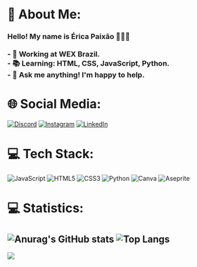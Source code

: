 # 💫 About Me:
### Hello! My name is Érica Paixão 🙋🏻‍♀️<br><br>- 💼 Working at WEX Brazil.<br>- 📚 Learning: HTML, CSS, JavaScript, Python.<br>- 💬 Ask me anything! I'm happy to help.

# 🌐 Social Media:
[![Discord](https://img.shields.io/badge/Discord-%237289DA.svg?logo=discord&logoColor=white)](https://discord.gg/ujKnrkef) [![Instagram](https://img.shields.io/badge/Instagram-%23E4405F.svg?logo=Instagram&logoColor=white)](https://instagram.com/vaporub_dev) [![LinkedIn](https://img.shields.io/badge/LinkedIn-%230077B5.svg?logo=linkedin&logoColor=white)](https://www.linkedin.com/in/erica-paixao-gois/) 

# 💻 Tech Stack:
![JavaScript](https://img.shields.io/badge/javascript-%23323330.svg?style=for-the-badge&logo=javascript&logoColor=%23F7DF1E) ![HTML5](https://img.shields.io/badge/html5-%23E34F26.svg?style=for-the-badge&logo=html5&logoColor=white) ![CSS3](https://img.shields.io/badge/css3-%231572B6.svg?style=for-the-badge&logo=css3&logoColor=white) ![Python](https://img.shields.io/badge/python-3670A0?style=for-the-badge&logo=python&logoColor=ffdd54) ![Canva](https://img.shields.io/badge/Canva-%2300C4CC.svg?style=for-the-badge&logo=Canva&logoColor=white) ![Aseprite](https://img.shields.io/badge/Aseprite-FFFFFF?style=for-the-badge&logo=Aseprite&logoColor=#7D929E)

# 💻 Statistics:
![Anurag's GitHub stats](https://github-readme-stats.vercel.app/api?username=VaporubDev&show_icons=true&theme=radical&include_all_commits=true&locale=pt-br)
![Top Langs](https://github-readme-stats.vercel.app/api/top-langs/?username=VaporubDev&layout=compact&theme=radical&include_all_commits=true&locale=pt-br)
---
[![](https://visitcount.itsvg.in/api?id=VaporubBerg&icon=2&color=10)](https://visitcount.itsvg.in)
